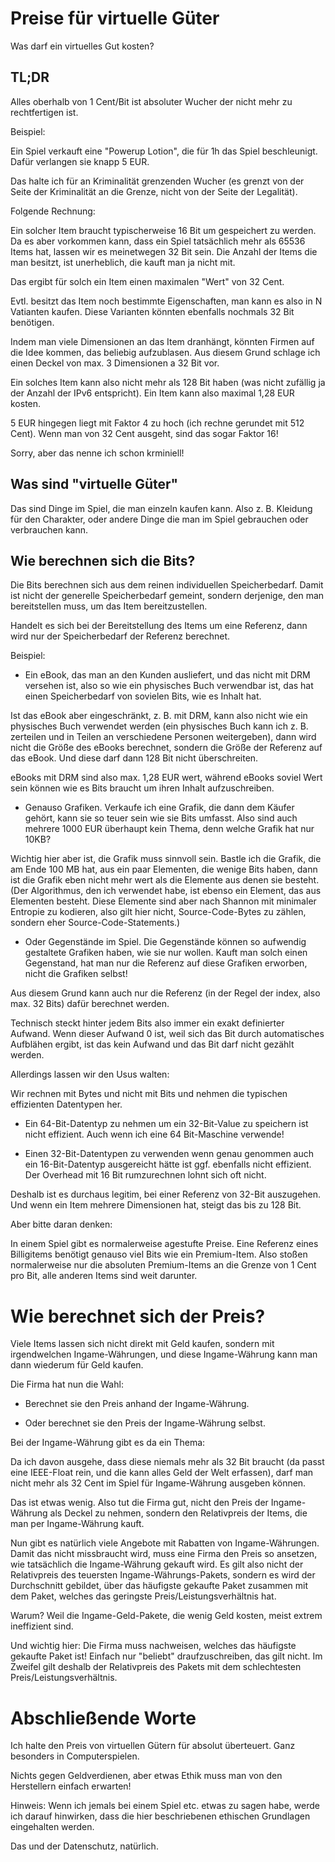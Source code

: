 # Preise für virtuelle Güter

Was darf ein virtuelles Gut kosten?

## TL;DR

Alles oberhalb von 1 Cent/Bit ist absoluter Wucher der nicht mehr zu rechtfertigen ist.

Beispiel:

Ein Spiel verkauft eine "Powerup Lotion", die für 1h das Spiel beschleunigt.  Dafür verlangen sie knapp 5 EUR.

Das halte ich für an Kriminalität grenzenden Wucher (es grenzt von der Seite der Kriminalität an die Grenze, nicht von der Seite der Legalität).

Folgende Rechnung:

Ein solcher Item braucht typischerweise 16 Bit um gespeichert zu werden.
Da es aber vorkommen kann, dass ein Spiel tatsächlich mehr als 65536 Items hat, lassen wir es meinetwegen 32 Bit sein.
Die Anzahl der Items die man besitzt, ist unerheblich, die kauft man ja nicht mit.

Das ergibt für solch ein Item einen maximalen "Wert" von 32 Cent.

Evtl. besitzt das Item noch bestimmte Eigenschaften, man kann es also in N Vatianten kaufen.
Diese Varianten könnten ebenfalls nochmals 32 Bit benötigen.

Indem man viele Dimensionen an das Item dranhängt, könnten Firmen auf die Idee kommen, das beliebig aufzublasen.
Aus diesem Grund schlage ich einen Deckel von max. 3 Dimensionen a 32 Bit vor.

Ein solches Item kann also nicht mehr als 128 Bit haben (was nicht zufällig ja der Anzahl der IPv6 entspricht).
Ein Item kann also maximal 1,28 EUR kosten.

5 EUR hingegen liegt mit Faktor 4 zu hoch (ich rechne gerundet mit 512 Cent).  Wenn man von 32 Cent ausgeht, sind das sogar Faktor 16!

Sorry, aber das nenne ich schon krminiell!


## Was sind "virtuelle Güter"

Das sind Dinge im Spiel, die man einzeln kaufen kann.  Also z. B. Kleidung für den Charakter, oder andere Dinge die man im Spiel gebrauchen oder verbrauchen kann.


## Wie berechnen sich die Bits?

Die Bits berechnen sich aus dem reinen individuellen Speicherbedarf.  Damit ist nicht der generelle Speicherbedarf gemeint,
sondern derjenige, den man bereitstellen muss, um das Item bereitzustellen.

Handelt es sich bei der Bereitstellung des Items um eine Referenz, dann wird nur der Speicherbedarf der Referenz berechnet.

Beispiel:

- Ein eBook, das man an den Kunden ausliefert, und das nicht mit DRM versehen ist, also so wie ein physisches Buch verwendbar ist,
das hat einen Speicherbedarf von sovielen Bits, wie es Inhalt hat.

Ist das eBook aber eingeschränkt, z. B. mit DRM, kann also nicht wie ein physisches Buch verwendet werden (ein physisches Buch
kann ich z. B. zerteilen und in Teilen an verschiedene Personen weitergeben), dann wird nicht die Größe des eBooks berechnet,
sondern die Größe der Referenz auf das eBook.  Und diese darf dann 128 Bit nicht überschreiten.

eBooks mit DRM sind also max. 1,28 EUR wert, während eBooks soviel Wert sein können wie es Bits braucht um ihren Inhalt aufzuschreiben.

- Genauso Grafiken.  Verkaufe ich eine Grafik, die dann dem Käufer gehört, kann sie so teuer sein wie sie Bits umfasst.
Also sind auch mehrere 1000 EUR überhaupt kein Thema, denn welche Grafik hat nur 10KB?

Wichtig hier aber ist, die Grafik muss sinnvoll sein.  Bastle ich die Grafik, die am Ende 100 MB hat, aus ein paar Elementen,
die wenige Bits haben, dann ist die Grafik eben nicht mehr wert als die Elemente aus denen sie besteht.  (Der Algorithmus, den
ich verwendet habe, ist ebenso ein Element, das aus Elementen besteht.  Diese Elemente sind aber nach Shannon mit minimaler
Entropie zu kodieren, also gilt hier nicht, Source-Code-Bytes zu zählen, sondern eher Source-Code-Statements.)

- Oder Gegenstände im Spiel.  Die Gegenstände können so aufwendig gestaltete Grafiken haben, wie sie nur wollen.
Kauft man solch einen Gegenstand, hat man nur die Referenz auf diese Grafiken erworben, nicht die Grafiken selbst!

Aus diesem Grund kann auch nur die Referenz (in der Regel der index, also max. 32 Bits) dafür berechnet werden.

Technisch steckt hinter jedem Bits also immer ein exakt definierter Aufwand.
Wenn dieser Aufwand 0 ist, weil sich das Bit durch automatisches Aufblähen ergibt, ist das kein Aufwand und das Bit darf
nicht gezählt werden.

Allerdings lassen wir den Usus walten:

Wir rechnen mit Bytes und nicht mit Bits und nehmen die typischen effizienten Datentypen her.

- Ein 64-Bit-Datentyp zu nehmen um ein 32-Bit-Value zu speichern ist nicht effizient.
  Auch wenn ich eine 64 Bit-Maschine verwende!

- Einen 32-Bit-Datentypen zu verwenden wenn genau genommen auch ein 16-Bit-Datentyp ausgereicht hätte
  ist ggf. ebenfalls nicht effizient.  Der Overhead mit 16 Bit rumzurechnen lohnt sich oft nicht.
  
Deshalb ist es durchaus legitim, bei einer Referenz von 32-Bit auszugehen.  Und wenn ein Item mehrere Dimensionen hat,
steigt das bis zu 128 Bit.

Aber bitte daran denken:

In einem Spiel gibt es normalerweise agestufte Preise.  Eine Referenz eines Billigitems benötigt genauso viel Bits
wie ein Premium-Item.  Also stoßen normalerweise nur die absoluten Premium-Items an die Grenze von 1 Cent pro Bit,
alle anderen Items sind weit darunter.


# Wie berechnet sich der Preis?

Viele Items lassen sich nicht direkt mit Geld kaufen, sondern mit irgendwelchen Ingame-Währungen,
und diese Ingame-Währung kann man dann wiederum für Geld kaufen.

Die Firma hat nun die Wahl:

- Berechnet sie den Preis anhand der Ingame-Währung.

- Oder berechnet sie den Preis der Ingame-Währung selbst.

Bei der Ingame-Währung gibt es da ein Thema:

Da ich davon ausgehe, dass diese niemals mehr als 32 Bit braucht (da passt eine IEEE-Float rein,
und die kann alles Geld der Welt erfassen), darf man nicht mehr als 32 Cent im Spiel für Ingame-Währung ausgeben können.

Das ist etwas wenig.  Also tut die Firma gut, nicht den Preis der Ingame-Währung als Deckel zu nehmen,
sondern den Relativpreis der Items, die man per Ingame-Währung kauft.

Nun gibt es natürlich viele Angebote mit Rabatten von Ingame-Währungen.  Damit das nicht missbraucht wird,
muss eine Firma den Preis so ansetzen, wie tatsächlich die Ingame-Währung gekauft wird.
Es gilt also nicht der Relativpreis des teuersten Ingame-Währungs-Pakets,
sondern es wird der Durchschnitt gebildet,
über das häufigste gekaufte Paket zusammen mit dem Paket, welches das geringste Preis/Leistungsverhältnis hat.

Warum?  Weil die Ingame-Geld-Pakete, die wenig Geld kosten, meist extrem ineffizient sind.

Und wichtig hier:  Die Firma muss nachweisen, welches das häufigste gekaufte Paket ist!
Einfach nur "beliebt" draufzuschreiben, das gilt nicht.
Im Zweifel gilt deshalb der Relativpreis des Pakets mit dem schlechtesten Preis/Leistungsverhältnis.

# Abschließende Worte

Ich halte den Preis von virtuellen Gütern für absolut überteuert.  Ganz besonders in Computerspielen.

Nichts gegen Geldverdienen, aber etwas Ethik muss man von den Herstellern einfach erwarten!

Hinweis:  Wenn ich jemals bei einem Spiel etc. etwas zu sagen habe, werde ich darauf hinwirken, dass die hier beschriebenen ethischen Grundlagen eingehalten werden.

Das und der Datenschutz, natürlich.
